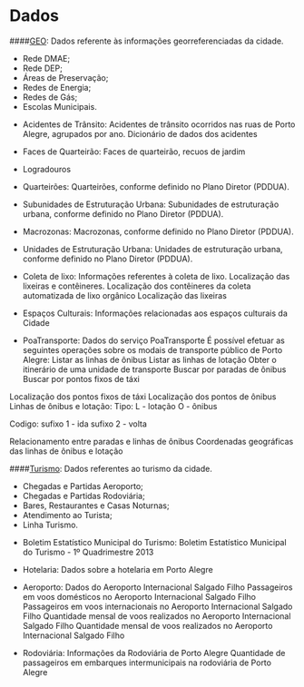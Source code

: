 # Dados

####[GEO](http://www.datapoa.com.br/group/geo):
Dados referente às informações georreferenciadas da cidade.
* Rede DMAE;
* Rede DEP;
* Áreas de Preservação;
* Redes de Energia;
* Redes de Gás;
* Escolas Municipais.

- Acidentes de Trânsito: 
Acidentes de trânsito ocorridos nas ruas de Porto Alegre, agrupados por ano.
Dicionário de dados dos acidentes

- Faces de Quarteirão:
Faces de quarteirão, recuos de jardim

- Logradouros

- Quarteirões:
Quarteirões, conforme definido no Plano Diretor (PDDUA).

- Subunidades de Estruturação Urbana: 
Subunidades de estruturação urbana, conforme definido no Plano Diretor (PDDUA).

- Macrozonas: 
Macrozonas, conforme definido no Plano Diretor (PDDUA).

- Unidades de Estruturação Urbana: 
Unidades de estruturação urbana, conforme definido no Plano Diretor (PDDUA).

- Coleta de lixo: 
Informações referentes à coleta de lixo. Localização das lixeiras e contêineres.
Localização dos contêineres da coleta automatizada de lixo orgânico
Localização das lixeiras

- Espaços Culturais: Informações relacionadas aos espaços culturais da Cidade

- PoaTransporte:
Dados do serviço PoaTransporte
É possível efetuar as seguintes operações sobre os modais de transporte público de Porto Alegre:
Listar as linhas de ônibus
Listar as linhas de lotação
Obter o itinerário de uma unidade de transporte
Buscar por paradas de ônibus
Buscar por pontos fixos de táxi

Localização dos pontos fixos de táxi
Localização dos pontos de ônibus
Linhas de ônibus e lotação: 
Tipo:
L - lotação
O - ônibus

Codigo:
sufixo 1 - ida
sufixo 2 - volta

Relacionamento entre paradas e linhas de ônibus
Coordenadas geográficas das linhas de ônibus e lotação


####[Turismo](http://www.datapoa.com.br/group/turismo):
Dados referentes ao turismo da cidade.
* Chegadas e Partidas Aeroporto;
* Chegadas e Partidas Rodoviária;
* Bares, Restaurantes e Casas Noturnas;
* Atendimento ao Turista;
* Linha Turismo.

- Boletim Estatístico Municipal do Turismo:
Boletim Estatístico Municipal do Turismo - 1º Quadrimestre 2013 


- Hotelaria:
Dados sobre a hotelaria em Porto Alegre

- Aeroporto:
Dados do Aeroporto Internacional Salgado Filho
 Passageiros em voos domésticos no Aeroporto Internacional Salgado Filho 
 Passageiros em voos internacionais no Aeroporto Internacional Salgado Filho 
 Quantidade mensal de voos realizados no Aeroporto Internacional Salgado Filho
 Quantidade mensal de voos realizados no Aeroporto Internacional Salgado Filho

- Rodoviária:
Informações da Rodoviária de Porto Alegre
 Quantidade de passageiros em embarques intermunicipais na rodoviária de Porto Alegre